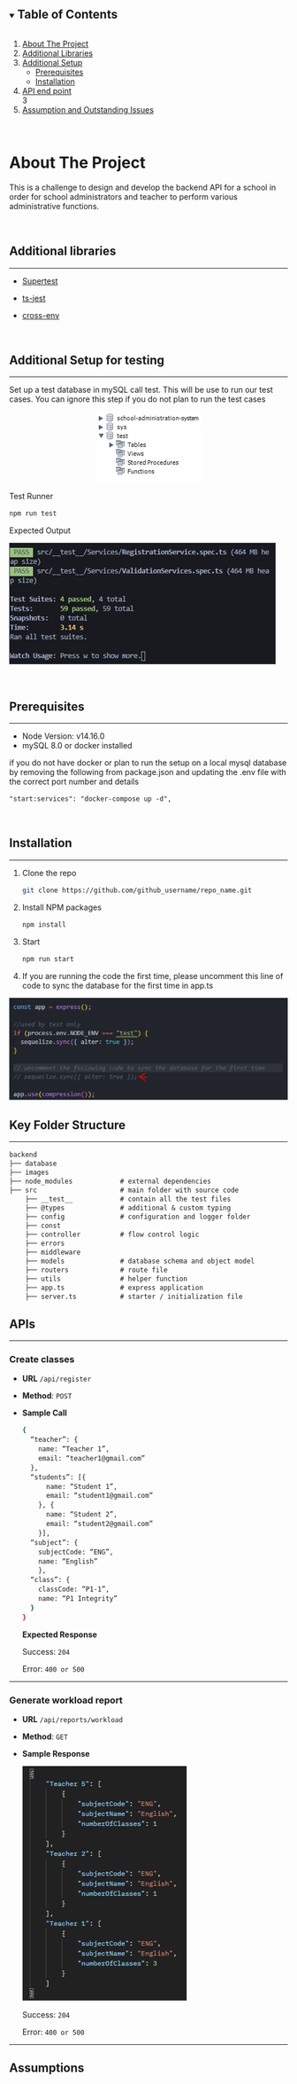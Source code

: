 <details open="open">
  <summary><h2 style="display: inline-block">Table of Contents</h2></summary>
  <ol>
    <li>
      <a href="#about-the-project">About The Project</a>
    </li>
    <li><a href="#additional-libraries">Additional Libraries</a></li>
    <li>
      <a href="#additional-setup">Additional Setup</a>
      <ul>
        <li><a href="#prerequisites">Prerequisites</a></li>
        <li><a href="#installation">Installation</a></li>
      </ul>
    </li>
    <li><a href="#apis">API end point</a></li>
    3<li><a href="#assumptions">Assumption and Outstanding Issues</a></li>
  </ol>
</details>
<br/>
<!-- About Project -->

# About The Project

This is a challenge to design and develop the backend API for a school in order for school administrators and teacher to perform various administrative functions.

<br/>

## Additional libraries

---

- [Supertest](https://www.npmjs.com/package/supertest)

- [ts-jest](https://www.npmjs.com/search?q=ts-jest)

- [cross-env](https://www.npmjs.com/package/cross-env)

<br/>

## Additional Setup for testing

---

Set up a test database in mySQL call test. This will be use to run our test cases. You can ignore this step if you do not plan to run the test cases

<p align="center">
  <img  src="backend/images/database.PNG">
</p>

Test Runner

```sh
npm run test
```

Expected Output

![test cases](backend/images/testcases.PNG)

<br/>

## Prerequisites

---

- Node Version: v14.16.0
- mySQL 8.0 or docker installed

if you do not have docker or plan to run the setup on a local mysql database by removing the following from package.json and updating the .env file with the correct port number and details

```
"start:services": "docker-compose up -d",
```

<br/>

## Installation

---

1. Clone the repo
   ```sh
   git clone https://github.com/github_username/repo_name.git
   ```
2. Install NPM packages
   ```sh
   npm install
   ```
3. Start

   ```sh
   npm run start
   ```

4. If you are running the code the first time, please uncomment this line of code to sync the database for the first time in app.ts

<p align="center">
  <img  src="backend/images/initialSetup.PNG">
</p>

## Key Folder Structure

---

    backend
    ├── database
    ├── images
    ├── node_modules            # external dependencies
    ├── src                     # main folder with source code
        ├── __test__            # contain all the test files
        ├── @types              # additional & custom typing
        ├── config              # configuration and logger folder
        ├── const
        ├── controller          # flow control logic
        ├── errors
        ├── middleware
        ├── models              # database schema and object model
        ├── routers             # route file
        ├── utils               # helper function
        ├── app.ts              # express application
        ├── server.ts           # starter / initialization file

## APIs

---

### Create classes

- **URL** `/api/register`

- **Method**: `POST`

- **Sample Call**

  ```sh
  {
    “teacher”: {
      name: “Teacher 1”,
      email: “teacher1@gmail.com”
    },
    “students”: [{
        name: “Student 1”,
        email: “student1@gmail.com”
      }, {
        name: “Student 2”,
        email: “student2@gmail.com”
      }],
    “subject”: {
      subjectCode: “ENG”,
      name: “English”
      },
    “class”: {
      classCode: “P1-1”,
      name: “P1 Integrity”
    }
  }
  ```

  **Expected Response**

  Success: `204`

  Error: `400 or 500`

---

### Generate workload report

- **URL** `/api/reports/workload`

- **Method**: `GET`

- **Sample Response**

  ![report](backend/images/reportSampleResponse.PNG)

  Success: `204`

  Error: `400 or 500`

---

## Assumptions
